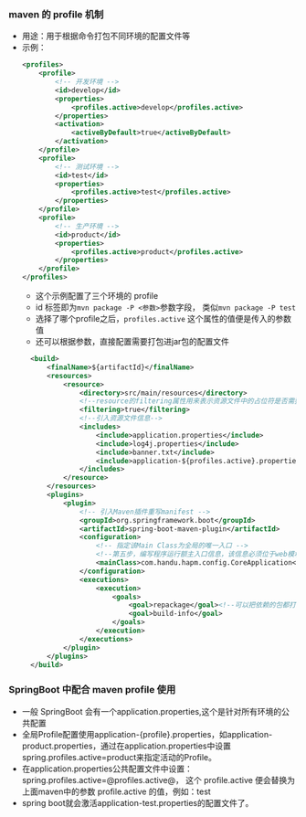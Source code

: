 ### maven 的 profile 机制
* 用途：用于根据命令打包不同环境的配置文件等
* 示例：
    ```xml
    <profiles>
        <profile>
            <!-- 开发环境 -->
            <id>develop</id>
            <properties>
                <profiles.active>develop</profiles.active>
            </properties>
            <activation>
                <activeByDefault>true</activeByDefault>
            </activation>
        </profile>
        <profile>
            <!-- 测试环境 -->
            <id>test</id>
            <properties>
                <profiles.active>test</profiles.active>
            </properties>
        </profile>
        <profile>
            <!-- 生产环境 -->
            <id>product</id>
            <properties>
                <profiles.active>product</profiles.active>
            </properties>
        </profile>
    </profiles>
    ```
  * 这个示例配置了三个环境的 profile
  * id 标签即为`mvn package -P <参数>`参数字段， 类似`mvn package -P test`
  * 选择了哪个profile之后，`profiles.active` 这个属性的值便是传入的参数值
  * 还可以根据参数，直接配置需要打包进jar包的配置文件
  ```xml
    <build>
        <finalName>${artifactId}</finalName>
        <resources>
            <resource>
                <directory>src/main/resources</directory>
                <!--resource的filtering属性用来表示资源文件中的占位符是否需要被替换，true为需要替换-->
                <filtering>true</filtering>
                <!--引入资源文件信息-->
                <includes>
                    <include>application.properties</include>
                    <include>log4j.properties</include>
                    <include>banner.txt</include>
                    <include>application-${profiles.active}.properties</include>
                </includes>
            </resource>
        </resources>
        <plugins>
            <plugin>
                <!-- 引入Maven插件重写manifest -->
                <groupId>org.springframework.boot</groupId>
                <artifactId>spring-boot-maven-plugin</artifactId>
                <configuration>
                    <!-- 指定该Main Class为全局的唯一入口 -->
                    <!--第五步，编写程序运行额主入口信息，该信息必须位于web模块下的main方法要放到目录外层，根据约定哦，-->
                    <mainClass>com.handu.hapm.config.CoreApplication</mainClass>
                </configuration>
                <executions>
                    <execution>
                        <goals>
                            <goal>repackage</goal><!--可以把依赖的包都打包到生成的Jar包中-->
                            <goal>build-info</goal>
                        </goals>
                    </execution>
                </executions>
            </plugin>
        </plugins>
    </build>
    ```

### SpringBoot 中配合 maven profile 使用
* 一般 SpringBoot 会有一个application.properties,这个是针对所有环境的公共配置
* 全局Profile配置使用application-{profile}.properties，如application-product.properties，通过在application.properties中设置spring.profiles.active=product来指定活动的Profile。
* 在application.properties公共配置文件中设置：spring.profiles.active=@profiles.active@， 这个 profile.active 便会替换为上面maven中的参数 profile.active 的值，例如：test
* spring boot就会激活application-test.properties的配置文件了。